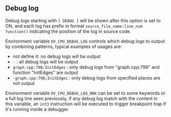 ## Debug log

Debug logs starting with `[ DEBUG ]` will be shown after this option is set to ON, and
each log has prefix in format `source_file_name:line_num function()` indicating the position of the log in source code.

Environment variable `OV_CPU_DEBUG_LOG` controls which debug logs to output by combining
patterns, typical examples of usages are:
   - not define it: no debug logs will be output
   - `-` : all debug logs will be output
   - `graph.cpp:798;InitEdges` :  only debug logs from "graph.cpp:798" and function "InitEdges" are output
   - `-graph.cpp:798;InitEdges` :  only debug logs from specified places are not output

Environment variable `OV_CPU_DEBUG_LOG_BRK` can be set to some keywords or a full log line seen previously, if any debug log match with the content in this variable, an `int3` instruction will be executed to trigger breakpoint trap if it's running inside a debugger.

